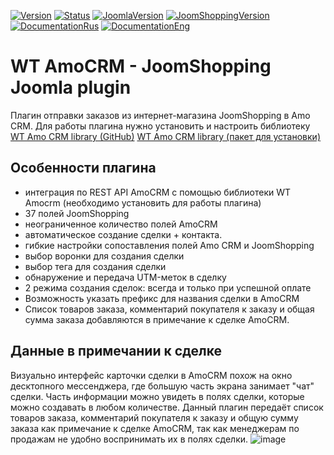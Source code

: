 [![Version](https://img.shields.io/badge/Version-1.0.0-blue.svg)](https://web-tolk.ru/dev/joomla-plugins/wt-amocrm-joomshopping.html?utm_source=github) [![Status](https://img.shields.io/badge/Status-stable-green.svg)]() [![JoomlaVersion](https://img.shields.io/badge/Joomla-4.2-orange.svg)]() [![JoomShoppingVersion](https://img.shields.io/badge/JoomShopping-5.1.x-important.svg)]() [![DocumentationRus](https://img.shields.io/badge/Documentation-rus-blue.svg)](https://web-tolk.ru/dev/joomla-plugins/wt-amocrm-joomshopping.html?utm_source=github) [![DocumentationEng](https://img.shields.io/badge/Documentation-eng-blueviolet.svg)](https://web-tolk.ru/en/dev/joomla-plugins/wt-amocrm-joomshopping.html?utm_source=github)

# WT AmoCRM - JoomShopping Joomla plugin
Плагин отправки заказов из интернет-магазина JoomShopping в Amo CRM. Для работы плагина нужно установить и настроить библиотеку [WT Amo CRM library (GitHub)](https://github.com/sergeytolkachyov/WT-Amo-CRM-library-for-Joomla-4) [WT Amo CRM library (пакет для установки)](https://web-tolk.ru/dev/biblioteki/wt-amo-crm-library.html)
## Особенности плагина
- интеграция по REST API AmoCRM с помощью библиотеки WT Amocrm (необходимо установить для работы плагина)
- 37 полей JoomShopping
- неограниченное количество полей AmoCRM
- автоматическое создание сделки + контакта.
- гибкие настройки сопоставления полей Amo CRM и JoomShopping
- выбор воронки для создания сделки
- выбор тега для создания сделки
- обнаружение и передача UTM-меток в сделку
- 2 режима создания сделок: всегда и только при успешной оплате
- Возможность указать префикс для названия сделки в AmoCRM
- Список товаров заказа, комментарий покупателя к заказу и общая сумма заказа добавляются в примечание к сделке AmoCRM.
## Данные в примечании к сделке
Визуально интерфейс карточки сделки в AmoCRM похож на окно десктопного мессенджера, где большую часть экрана занимает "чат" сделки. Часть информации можно увидеть в полях сделки, которые можно создавать в любом количестве. Данный плагин передаёт список товаров заказа, комментарий покупателя к заказу и общую сумму заказа как примечание к сделке AmoCRM, так как менеджерам по продажам не удобно воспринимать  их в полях сделки. 
![image](https://user-images.githubusercontent.com/6236403/223925261-3246e979-597b-4c93-9a50-81a2f61c0bf7.png)
